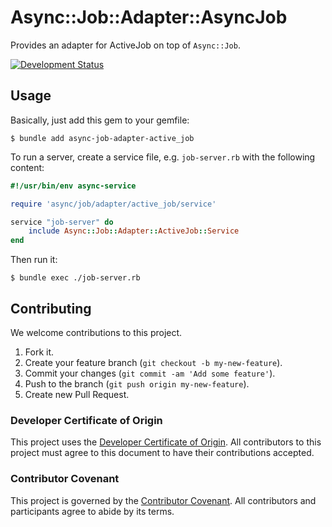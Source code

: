 # Async::Job::Adapter::AsyncJob

Provides an adapter for ActiveJob on top of `Async::Job`.

[![Development Status](https://github.com/socketry/async-job-adapter-active_job/workflows/Test/badge.svg)](https://github.com/socketry/async-job-adapter-active_job/actions?workflow=Test)

## Usage

Basically, just add this gem to your gemfile:

``` shell
$ bundle add async-job-adapter-active_job
```

To run a server, create a service file, e.g. `job-server.rb` with the following content:

``` ruby
#!/usr/bin/env async-service

require 'async/job/adapter/active_job/service'

service "job-server" do
	include Async::Job::Adapter::ActiveJob::Service
end
```

Then run it:

``` shell
$ bundle exec ./job-server.rb
```

## Contributing

We welcome contributions to this project.

1.  Fork it.
2.  Create your feature branch (`git checkout -b my-new-feature`).
3.  Commit your changes (`git commit -am 'Add some feature'`).
4.  Push to the branch (`git push origin my-new-feature`).
5.  Create new Pull Request.

### Developer Certificate of Origin

This project uses the [Developer Certificate of Origin](https://developercertificate.org/). All contributors to this project must agree to this document to have their contributions accepted.

### Contributor Covenant

This project is governed by the [Contributor Covenant](https://www.contributor-covenant.org/). All contributors and participants agree to abide by its terms.
